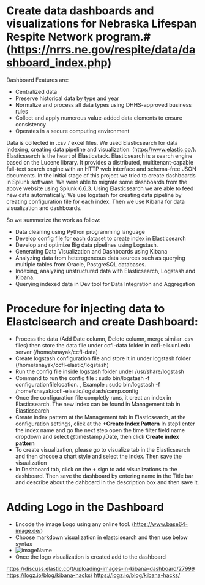 

# Create data dashboards and visualizations for Nebraska Lifespan Respite Network program.# (https://nrrs.ne.gov/respite/data/dashboard_index.php)
Dashboard Features are:

* Centralized data
* Preserve historical data by type and year
* Normalize and process all data types using DHHS-approved business rules
* Collect and apply numerous value-added data elements to ensure consistency
* Operates in a secure computing environment

Data is collected in .csv / excel files. We used Elasticsearch for data indexing, creating data pipeline and visualization.
(https://www.elastic.co/). Elasticsearch is the heart of Elasticstack.
Elasticsearch is a search engine based on the Lucene library. It provides a distributed, multitenant-capable full-text search engine with an HTTP web interface and schema-free JSON documents. In the initial stage of this project we tried to create dashboards in Splunk software. We were able to migrate some dashboards from the above website using Splunk 6.6.3. Using Elasticsearch we are able to feed new data automatically. We use logstash for creating data pipeline by creating configuration file for each index. Then we use Kibana for data visualization and dashboards.



So we summerize the work as follow:

* Data cleaning using Python programming language
* Develop config file for each dataset to create index in Elasticsearch
* Develop and optimize Big data pipelines using Logstash. 
* Generating Data Visualization and Dashboards using Kibana
* Analyzing data from heterogeneous data sources such as querying multiple tables from Oracle, PostgreSQL databases. 
* Indexing, analyzing unstructured data with Elasticsearch, Logstash and Kibana. 
* Querying indexed data in Dev tool for Data Integration and Aggregation 


# Procedure for injecting data to Elastcisearch and create Dashboard: #
* Process the data (Add Date column, Delete column, merge similar .csv files) then store the data file under ccfl-data folder in ccfl-elk.unl.edu server (/home/snayak/ccfl-data)
* Create logstash configuration file and store it in under logstash folder (/home/snayak/ccfl-elastic/logstash)
* Run the config file inside logstash folder under /usr/share/logstash
* Command to run the config file : sudo bin/logstash -f configurationfilelocation. ,
   Example : sudo bin/logstash -f /home/snayak/ccfl-elastic/logstash/camp.config
* Once the configuration file completly runs, it creat an index in Elasticsearch. The new index can be found in Management tab in Elasticsearch
* Create index pattern at the Management tab in Elasticsearch, at the configuration settings, click at the ****+Create Index Pattern**** In step1 enter the index name and go the next step open the time filter field name dropdown and select @timestamp /Date, then click ****Create index pattern****
* To create visualization, please go to visualize tab in the Elasticsearch and then choose a chart style and select the index. Then save the visualization
* In Dashboard tab, click on the ****+**** sign to add visualizations to the dashboard. Then save the dashboard by entering name in the Title bar and describe about the dahboard in the description box and then save it.


# Adding Logo in the Dashboard #
* Encode the image Logo using any online tool. (https://www.base64-image.de/)
* Choose markdown visualization in elastcisearch and then use below syntax
* ![imageName](data:image/png;base64,{encodedImage})
* Once the logo visualization is created add to the dashboard

https://discuss.elastic.co/t/uploading-images-in-kibana-dashboard/27999
https://logz.io/blog/kibana-hacks/
https://logz.io/blog/kibana-hacks/

